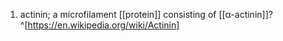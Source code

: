 1. actinin; a microfilament [[protein]] consisting of [[α-actinin]]?^[https://en.wikipedia.org/wiki/Actinin]